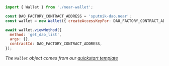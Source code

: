 ```js
import { Wallet } from './near-wallet';

const DAO_FACTORY_CONTRACT_ADDRESS = 'sputnik-dao.near';
const wallet = new Wallet({ createAccessKeyFor: DAO_FACTORY_CONTRACT_ADDRESS });

await wallet.viewMethod({
  method: 'get_dao_list',
  args: {},
  contractId: DAO_FACTORY_CONTRACT_ADDRESS,
});
```

_The `Wallet` object comes from our [quickstart template](https://github.com/near-examples/hello-near-examples/blob/main/frontend/near-wallet.js)_
